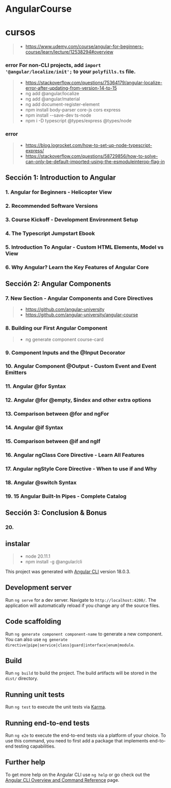 # AngularCourse

# cursos
>- https://www.udemy.com/course/angular-for-beginners-course/learn/lecture/12538294#overview

### error For non-CLI projects, add `import '@angular/localize/init';` to your `polyfills.ts` file.
>- https://stackoverflow.com/questions/75364179/angular-localize-error-after-updating-from-version-14-to-15
>- ng add @angular/localize
>- ng add @angular/material
>- ng add document-register-element
>- npm install body-parser core-js cors express
>- npm install --save-dev ts-node
>- npm i -D typescript @types/express @types/node

### error
>- https://blog.logrocket.com/how-to-set-up-node-typescript-express/
>- https://stackoverflow.com/questions/58729856/how-to-solve-can-only-be-default-imported-using-the-esmoduleinterop-flag-in

## Sección 1: Introduction to Angular

### 1. Angular for Beginners - Helicopter View

### 2. Recommended Software Versions

### 3. Course Kickoff - Development Environment Setup

### 4. The Typescript Jumpstart Ebook

### 5. Introduction To Angular - Custom HTML Elements, Model vs View

### 6. Why Angular? Learn the Key Features of Angular Core

## Sección 2: Angular Components

### 7. New Section - Angular Components and Core Directives
>- https://github.com/angular-university
>- https://github.com/angular-university/angular-course

### 8. Building our First Angular Component
>- ng generate component course-card

### 9. Component Inputs and the @Input Decorator

### 10. Angular Component @Output - Custom Event and Event Emitters

### 11. Angular @for Syntax

### 12. Angular @for @empty, $index and other extra options

### 13. Comparison between @for and ngFor

### 14. Angular @if Syntax

### 15. Comparison between @if and ngIf

### 16. Angular ngClass Core Directive - Learn All Features

### 17. Angular ngStyle Core Directive - When to use if and Why

### 18. Angular @switch Syntax

### 19. 15 Angular Built-In Pipes - Complete Catalog

## Sección 3: Conclusion & Bonus

### 20. 

## instalar
>- node 20.11.1
>- npm install -g @angular/cli



This project was generated with [Angular CLI](https://github.com/angular/angular-cli) version 18.0.3.

## Development server

Run `ng serve` for a dev server. Navigate to `http://localhost:4200/`. The application will automatically reload if you change any of the source files.

## Code scaffolding

Run `ng generate component component-name` to generate a new component. You can also use `ng generate directive|pipe|service|class|guard|interface|enum|module`.

## Build

Run `ng build` to build the project. The build artifacts will be stored in the `dist/` directory.

## Running unit tests

Run `ng test` to execute the unit tests via [Karma](https://karma-runner.github.io).

## Running end-to-end tests

Run `ng e2e` to execute the end-to-end tests via a platform of your choice. To use this command, you need to first add a package that implements end-to-end testing capabilities.

## Further help

To get more help on the Angular CLI use `ng help` or go check out the [Angular CLI Overview and Command Reference](https://angular.dev/tools/cli) page.
